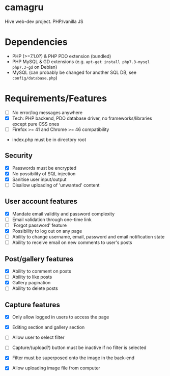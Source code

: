 # camagru
Hive web-dev project. PHP/vanilla JS

# Dependencies
* PHP (>=7.1.0?) & PHP PDO extension (bundled)
* PHP MySQL & GD extensions (e.g. `apt-get install php7.3-mysql php7.3-gd` on Debian)
* MySQL (can probably be changed for another SQL DB, see `config/database.php`)

# Requirements/Features
- [ ] No error/log messages anywhere
- [x] Tech: PHP backend, PDO database driver, no frameworks/libraries except pure CSS ones
- [ ] Firefox >= 41 and Chrome >= 46 compatibility
- index.php must be in directory root

## Security
- [x] Passwords must be encrypted
- [x] No possibility of SQL injection
- [x] Sanitise user input/output
- [ ] Disallow uploading of 'unwanted' content

## User account features
- [x] Mandate email validity and password complexity
- [ ] Email validation through one-time link
- [ ] 'Forgot password' feature
- [x] Possibility to log out on any page
- [ ] Ability to change username, email, password and email notification state
- [ ] Ability to receive email on new comments to user's posts

## Post/gallery features
- [x] Ability to comment on posts
- [ ] Ability to like posts
- [x] Gallery pagination
- [ ] Ability to delete posts

## Capture features
- [x] Only allow logged in users to access the page
- [x] Editing section and gallery section
- [ ] Allow user to select filter
- [ ] Capture/(upload?) button must be inactive if no filter is selected
- [x] Filter must be superposed onto the image in the back-end
- [x] Allow uploading image file from computer

